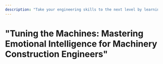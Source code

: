 ```yaml
---
description: "Take your engineering skills to the next level by learning how to navigate complex emotions, build stronger teams, and deliver projects on time. This comprehensive course equips machinery construction engineers with emotional intelligence strategies to excel in high-pressure environments, manage conflicts effectively, and drive innovation through collaboration."
---
```


# "Tuning the Machines: Mastering Emotional Intelligence for Machinery Construction Engineers"
